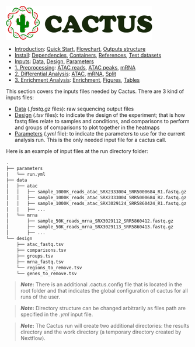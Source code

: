 
<img src="/docs/images/logo_cactus.png" width="400" />

* [Introduction](/README.md): [Quick Start](/docs/1_Intro/Quick_start.md), [Flowchart](/docs/1_Intro/Flowchart.md), [Outputs structure](/docs/1_Intro/Outputs_structure.md)
* [Install](/docs/2_Install/2_Install.md): [Dependencies](/docs/2_Install/Dependencies.md), [Containers](/docs/2_Install/Containers.md), [References](/docs/2_Install/References.md), [Test datasets](/docs/2_Install/Test_datasets.md)
* [Inputs](/docs/3_Inputs/3_Inputs.md): [Data](/docs/3_Inputs/Data.md), [Design](/docs/3_Inputs/Design.md), [Parameters](/docs/3_Inputs/Parameters.md)
* [1. Preprocessing](/docs/4_Prepro/4_Prepro.md): [ATAC reads](/docs/4_Prepro/ATAC_reads.md), [ATAC peaks](/docs/4_Prepro/ATAC_peaks.md), [mRNA](/docs/4_Prepro/mRNA.md)
* [2. Differential Analysis](/docs/5_DA/5_DA.md): [ATAC](/docs/5_DA/DA_ATAC.md), [mRNA](/docs/5_DA/DA_mRNA.md), [Split](/docs/5_DA/Split.md)
* [3. Enrichment Analysis](/docs/6_Enrich/6_Enrich.md): [Enrichment](/docs/6_Enrich/Enrichment.md), [Figures](/docs/6_Enrich/Figures.md), [Tables](/docs/6_Enrich/Tables.md)

[](END_OF_MENU)



This section covers the inputs files needed by Cactus. There are 3 kind of inputs files: 
 - [Data](/docs/3_Inputs/Data.md) (*.fastq.gz* files): raw sequencing output files
 - [Design](/docs/3_Inputs/Design.md) (*.tsv* files): to indicate the design of the experiment; that is how fastq files relate to samples and conditions, and comparisons to perform and groups of comparisons to plot together in the heatmaps
 - [Parameters](/docs/3_Inputs/Parameters.md) (*.yml* file): to indicate the parameters to use for the current analysis run. This is the only needed input file for a cactus call.
 
Here is an example of input files at the run directory folder:
<!-- tree -I "results|work"  (worm folder; then editing the output manually)-->
```
.
├── parameters
│   └── run.yml
├── data
│   ├── atac
│   │   ├── sample_1000K_reads_atac_SRX2333004_SRR5000684_R1.fastq.gz
│   │   ├── sample_1000K_reads_atac_SRX2333004_SRR5000684_R2.fastq.gz
│   │   ├── sample_1000K_reads_atac_SRX3029124_SRR5860424_R1.fastq.gz
│   │   ├── ...
│   └── mrna
│       ├── sample_50K_reads_mrna_SRX3029112_SRR5860412.fastq.gz
│       ├── sample_50K_reads_mrna_SRX3029113_SRR5860413.fastq.gz
│       ├── ...
└── design
    ├── atac_fastq.tsv
    ├── comparisons.tsv
    ├── groups.tsv
    ├── mrna_fastq.tsv
    └── regions_to_remove.tsv
    └── genes_to_remove.tsv
```

>**_Note_:** There is an additional .cactus.config file that is located in the root folder and that indicates the global configuration of cactus for all runs of the user.  

>**_Note_:** Directory structure can be changed arbitrarily as files path are specified in the *.yml* input file.

>**_Note_:** The Cactus run will create two additional directories: the results directory and the work directory (a temporary directory created by Nextflow).  
